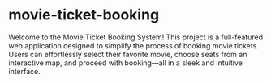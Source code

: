 # movie-ticket-booking
Welcome to the Movie Ticket Booking System!  This project is a full-featured web application designed to simplify the process of booking movie tickets. Users can effortlessly select their favorite movie, choose seats from an interactive map, and proceed with booking—all in a sleek and intuitive interface.  
